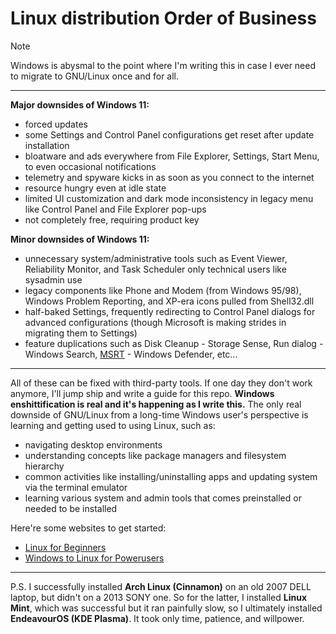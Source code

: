 # Linux distribution Order of Business
> [!NOTE]
> Windows is abysmal to the point where I'm writing this in case I ever need to migrate to GNU/Linux once and for all.

---

**Major downsides of Windows 11:**
- forced updates
- some Settings and Control Panel configurations get reset after update installation  
- bloatware and ads everywhere from File Explorer, Settings, Start Menu, to even occasional notifications  
- telemetry and spyware kicks in as soon as you connect to the internet  
- resource hungry even at idle state  
- limited UI customization and dark mode inconsistency in legacy menu like Control Panel and File Explorer pop-ups  
- not completely free, requiring product key  

**Minor downsides of Windows 11:**
- unnecessary system/administrative tools such as Event Viewer, Reliability Monitor, and Task Scheduler only technical users like sysadmin use  
- legacy components like Phone and Modem (from Windows 95/98), Windows Problem Reporting, and XP-era icons pulled from Shell32.dll  
- half-baked Settings, frequently redirecting to Control Panel dialogs for advanced configurations (though Microsoft is making strides in migrating them to Settings)  
- feature duplications such as Disk Cleanup - Storage Sense, Run dialog - Windows Search, [MSRT](https://wikipedia.org/wiki/Malicious_Software_Removal_Tool) - Windows Defender, etc...  

---

All of these can be fixed with third-party tools. If one day they don't work anymore, I'll jump ship and write a guide for this repo. **Windows enshittification is real and it's happening as I write this.** The only real downside of GNU/Linux from a long-time Windows user's perspective is learning and getting used to using Linux, such as:
- navigating desktop environments
- understanding concepts like package managers and filesystem hierarchy
- common activities like installing/uninstalling apps and updating system via the terminal emulator
- learning various system and admin tools that comes preinstalled or needed to be installed

Here're some websites to get started:
- [Linux for Beginners](https://christitus.com/linux-for-beginners "Chris Titus Tech")
- [Windows to Linux for Powerusers](https://christitus.com/windows-to-linux "Chris Titus Tech")

---

P.S. I successfully installed **Arch Linux (Cinnamon)** on an old 2007 DELL laptop, but didn't on a 2013 SONY one. So for the latter, I installed **Linux Mint**, which was successful but it ran painfully slow, so I ultimately installed **EndeavourOS (KDE Plasma)**. It took only time, patience, and willpower.

